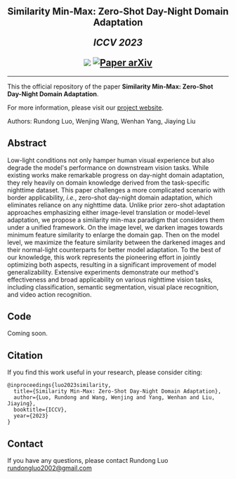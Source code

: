 <h2 align="center">
  <b>Similarity Min-Max: Zero-Shot Day-Night Domain Adaptation</b>

  <b><i>ICCV 2023</i></b>


<div align="center">
    <a href="https://cvpr.thecvf.com/virtual/2023/poster/22552" target="_blank">
    <img src="https://img.shields.io/badge/ICCV 2023-Conference Paper-red"></a>
    <a href="" target="_blank">
    <img src="https://img.shields.io/badge/Paper-arXiv-green" alt="Paper arXiv"></a>
    <!-- <a href="https://pku-epic.github.io/GAPartNet/" target="_blank">
    <img src="https://img.shields.io/badge/Page-GAPartNet-blue" alt="Project Page"/></a> -->
</div>
</h2>

---

This the official repository of the paper **Similarity Min-Max: Zero-Shot Day-Night Domain Adaptation**.

For more information, please visit our [project website](https://github.com/Red-Fairy/ZeroShotDayNightDA).

Authors: Rundong Luo, Wenjing Wang, Wenhan Yang, Jiaying Liu

## Abstract
Low-light conditions not only hamper human visual experience but also degrade the model's performance on downstream vision tasks. While existing works make remarkable progress on day-night domain adaptation, they rely heavily on domain knowledge derived from the task-specific nighttime dataset. This paper challenges a more complicated scenario with border applicability, *i.e.*, zero-shot day-night domain adaptation, which eliminates reliance on any nighttime data. Unlike prior zero-shot adaptation approaches emphasizing either image-level translation or model-level adaptation, we propose a similarity min-max paradigm that considers them under a unified framework. On the image level, we darken images towards minimum feature similarity to enlarge the domain gap. Then on the model level, we maximize the feature similarity between the darkened images and their normal-light counterparts for better model adaptation. To the best of our knowledge, this work represents the pioneering effort in jointly optimizing both aspects, resulting in a significant improvement of model generalizability. Extensive experiments demonstrate our method's effectiveness and broad applicability on various nighttime vision tasks, including classification, semantic segmentation, visual place recognition, and video action recognition.

## Code
Coming soon.

## Citation
If you find this work useful in your research, please consider citing:
```
@inproceedings{luo2023similarity,
  title={Similarity Min-Max: Zero-Shot Day-Night Domain Adaptation},
  author={Luo, Rundong and Wang, Wenjing and Yang, Wenhan and Liu, Jiaying},
  booktitle={ICCV},
  year={2023}
}
```

## Contact
If you have any questions, please contact Rundong Luo [rundongluo2002@gmail.com](mailto:rundongluo2002@gmail.com)
